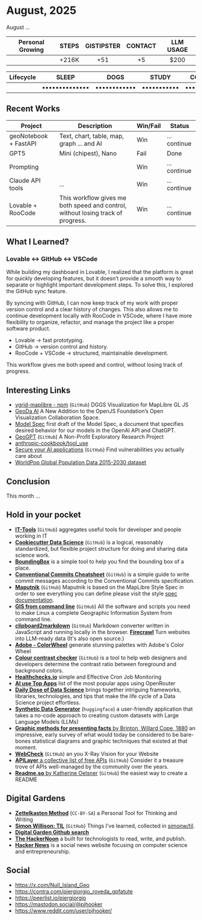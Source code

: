 # August, 2025

August ...

|Personal Growing| STEPS | GISTIPSTER | CONTACT | LLM USAGE       |
|---| :---: | :---: | :---: | :---: |
|| +216K    | +51 | +5 | $200 |

|Lifecycle| SLEEP | DOGS | STUDY | CODE | X |
|---| :---: | :---: | :---: | :---: | :---: |
||▪▪▪▪▪▪▪▪▪▪▪▪▪▪|▪▪▪▪▪▪▪▪▪▪▪▪|▪▪▪▪▪▪▪▪▪▪▪|▪▪▪▪▪▪▪▪|▪▪▪▪▪|

## Recent Works

| Project              | Description                                        | Win/Fail | Status       |
| -------------------- | -------------------------------------------------- | -------- | ------------ |
| geoNotebook + FastAPI    | Text, chart, table, map, graph ... and AI       | Win      | ... continue |
| GPT5      | Mini (chipest), Nano             | Fail     | Done |
| Prompting         | <system> <assistant> <user> <tools>                | Win     | ... continue |
| Claude API tools | ...         | Win     | ... continue |
| Lovable + RooCode | This workflow gives me both speed and control, without losing track of progress.        | Win     | ... continue |

## What I Learned?

### Lovable ↔ GitHub ↔ VSCode

While building my dashboard in Lovable, I realized that the platform is great for quickly developing features, but it doesn’t provide a smooth way to separate or highlight important development steps. To solve this, I explored the GitHub sync feature.

By syncing with GitHub, I can now keep track of my work with proper version control and a clear history of changes. This also allows me to continue development locally with RooCode in VSCode, where I have more flexibility to organize, refactor, and manage the project like a proper software product.

- Lovable → fast prototyping.
- GitHub → version control and history.
- RooCode + VSCode → structured, maintainable development.

This workflow gives me both speed and control, without losing track of progress.

## Interesting Links

- [vgrid-maplibre - npm](https://www.npmjs.com/package/vgrid-maplibre) (`GitHub`) DGGS Visualization for MapLibre GL JS
- [GeoDa AI](https://openjsf.org/blog/introducing-geoda-ai) A New Addition to the OpenJS Foundation’s Open Visualization Collaboration Space.
- [Model Spec](https://cdn.openai.com/spec/model-spec-2024-05-08.html) first draft of the Model Spec, a document that specifies desired behavior for our models in the OpenAI API and ChatGPT.
- [GeoGPT](https://geogpt.zero2x.org/) (`GitHub`) A Non-Profit Exploratory Research Project
- [anthropic-cookbook/tool_use](https://github.com/anthropics/anthropic-cookbook/blob/main/tool_use/customer_service_agent.ipynb)
- [Secure your AI applications](https://www.promptfoo.dev/) (`GitHub`) Find vulnerabilities you actually care about
- [WorldPop Global Population Data 2015-2030 dataset](https://gee-community-catalog.org/projects/worldpop/#available-data)

## Conclusion

This month ...

## Hold in your pocket

- [**IT-Tools**](https://it-tools.tech/) (`GitHub`) aggregates useful tools for developer and people working in IT 
- [**Cookiecutter Data Science**](https://cookiecutter-data-science.drivendata.org/using-the-template/) (`GitHub`) is a logical, reasonably standardized, but flexible project structure for doing and sharing data science work.
- [**BoundingBox**](https://boundingbox.klokantech.com/) is a simple tool to help you find the bounding box of a place.
- [**Conventional Commits Cheatsheet**](https://gist.github.com/qoomon/5dfcdf8eec66a051ecd85625518cfd13) (`GitHub`) is a simple guide to write commit messages according to the Conventional Commits specification.
- [**Maputnik**](https://maplibre.org/maputnik) (`GitHub`) Maputnik is based on the MapLibre Style Spec in order to see everything you can define please visit the style [spec documentation](https://maplibre.org/maplibre-style-spec/).
- [**GIS from command line**](https://github.com/geographyclub/gis-from-command-line) (`GitHub`) All the software and scripts you need to make Linux a complete Geographic Information System from command line.
- [**clipboard2markdown**](https://euangoddard.github.io/clipboard2markdown/)  (`GitHub`) Markdown converter written in JavaScript and running locally in the browser. [**Firecrawl**](https://www.firecrawl.dev/) Turn websites into
LLM-ready data (It's also open source.)
- [**Adobe - ColorWheel**](https://color.adobe.com/create/color-wheel) generate stunning palettes with Adobe's Color Wheel
- [**Colour contrast checker**](https://colourcontrast.cc/) (`GitHub`) is a tool to help web designers and developers determine the contrast ratio between foreground and background colors.
- [**Healthchecks.io**](https://healthchecks.io/) simple and Effective Cron Job Monitoring
- [**AI use Top Apps**](https://openrouter.ai/rankings#apps) list of the most popular apps using OpenRouter
- [**Daily Dose of Data Science**](https://blog.dailydoseofds.com/) brings together intriguing frameworks, libraries, technologies, and tips that make the life cycle of a Data Science project effortless.
- [**Synthetic Data Generator**](https://huggingface.co/blog/synthetic-data-generator) (`huggingface`) a user-friendly application that takes a no-code approach to creating custom datasets with Large Language Models (LLMs)
- [**Graphic methods for presenting facts** by Brinton, Willard Cope, 1880](https://archive.org/details/graphicmethodsfo00brinrich) an impressive, early survey of what would today be considered to be bare-bones statistical diagrams and graphic techniques that existed at that moment.
- [**WebCheck**](https://github.com/lissy93/web-check) (`GitHub`) an you X-Ray Vision for your Website
- [**APILayer** a collective list of free APIs](https://github.com/public-apis/public-apis) (`GitHub`) Consider it a treasure trove of APIs well-managed by the community over the years.
- [**Readme.so** by Katherine Oelsner](https://readme.so/es/editor) (`GitHub`) the easiest way to create a
README

## Digital Gardens

- [**Zettelkasten Method**](https://zettelkasten.de/introduction/) (`CC-BY-SA`) a Personal Tool for Thinking and Writing
- [**Simon Willison: TIL**](https://til.simonwillison.net/) (`GitHub`) Things I've learned, collected in [simonw/til](https://github.com/simonw/til).
- [**Digital Garden Github search**](https://github.com/topics/digital-garden)
- [**The HackerNoon**](https://hackernoon.com/) a built for technologists to read, write, and publish.
- [**Hacker News**](https://news.ycombinator.com/news) is a social news website focusing on computer science and entrepreneurship.

## Social

- https://x.com/Null_Island_Geo
- https://contra.com/piergiorgio_roveda_gpfatute
- https://peerlist.io/piergiorgio
- https://mastodon.social/@pjhooker
- https://www.reddit.com/user/pjhooker/